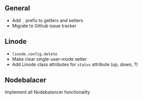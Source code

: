 General
-----

* Add `_` prefix to getters and setters
* Migrate to Github issue tracker

Linode
-----

* `linode.config.delete`
* Make clear single-user-mode setter
* Add Linode class attributes for `status` attribute (up, down, ?)

Nodebalacer
-----

Implement all Nodebalancer functionality
